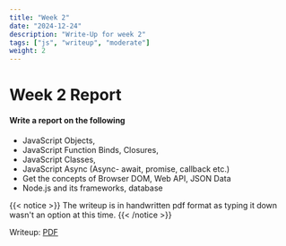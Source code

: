 ```yaml
---
title: "Week 2"
date: "2024-12-24"
description: "Write-Up for week 2"
tags: ["js", "writeup", "moderate"]
weight: 2
---
```

# Week 2 Report
#### Write a report on the following
* JavaScript Objects,
* JavaScript Function Binds, Closures,
* JavaScript Classes,
* JavaScript Async (Async- await, promise, callback etc.)
* Get the concepts of Browser DOM, Web API, JSON Data
* Node.js and its frameworks, database

{{< notice >}}
The writeup is in handwritten pdf format as typing it down wasn't an option at this time.
{{< /notice >}}

Writeup: [PDF](/iic-fgp/pdfs/week2_writeup.pdf)

